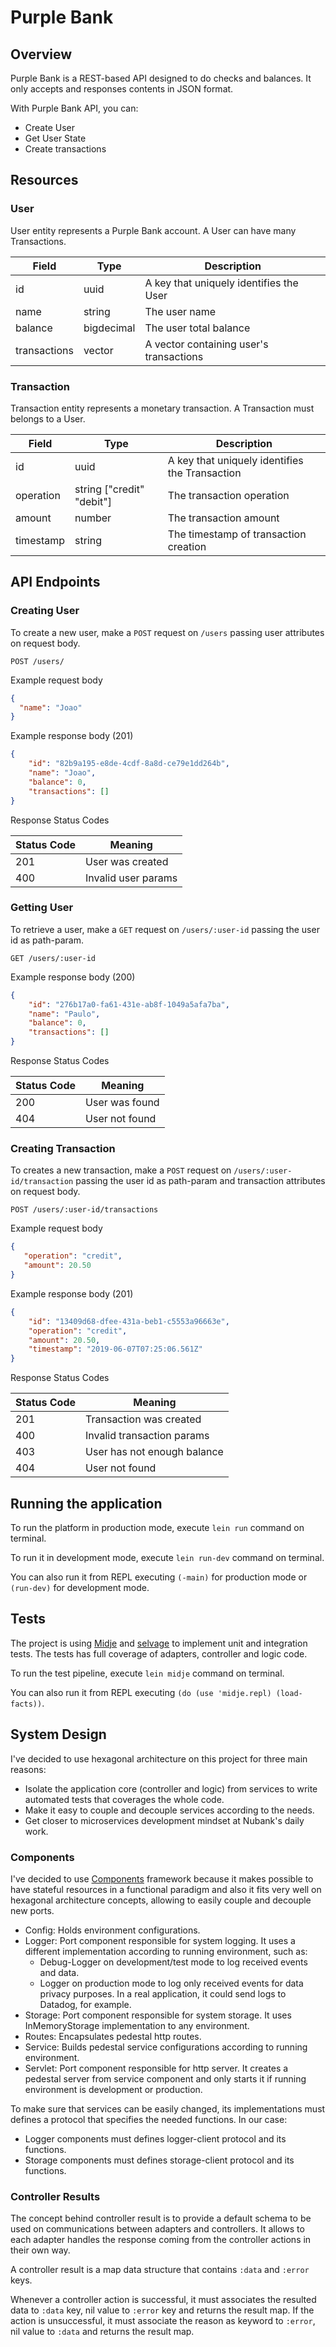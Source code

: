 # Purple Bank

## Overview

Purple Bank is a REST-based API designed to do checks and balances.
It only accepts and responses contents in JSON format.

With Purple Bank API, you can:
* Create User
* Get User State
* Create transactions

## Resources

### User
User entity represents a Purple Bank account. A User can have many Transactions.

| Field         | Type                     | Description                               |
| ------------- |------------------------- | ----------------------------------------- |
| id            | uuid                     | A key that uniquely identifies the User   |
| name          | string                   | The user name                             |
| balance       | bigdecimal               | The user  total balance                   |
| transactions  | vector                   | A vector containing user's transactions   |

### Transaction
Transaction entity represents a monetary transaction. A Transaction must belongs to a User.

| Field         | Type                       | Description                                      |
| ------------- |-------------------------   | ------------------------------------------------ |
| id            | uuid                       | A key that uniquely identifies the Transaction   |
| operation     | string ["credit"  "debit"] | The transaction operation                        |
| amount        | number                     | The transaction amount                           |
| timestamp     | string                     | The timestamp of transaction creation            |

## API Endpoints

### Creating User
To create a new user, make a `POST` request on `/users` passing user attributes on request body.


```
POST /users/
```

Example request body
```json
{
  "name": "Joao"
}
```


Example response body (201)
```json
{
    "id": "82b9a195-e8de-4cdf-8a8d-ce79e1dd264b",
    "name": "Joao",
    "balance": 0,
    "transactions": []
}
```

Response Status Codes

| Status Code   | Meaning                    |
| ------------- |-------------------------   |
| 201           | User was created           |
| 400           | Invalid user params        |



### Getting User
To retrieve a user, make a `GET` request on `/users/:user-id` passing the user id as path-param.
```
GET /users/:user-id
```

Example response body (200)
```json
{
    "id": "276b17a0-fa61-431e-ab8f-1049a5afa7ba",
    "name": "Paulo",
    "balance": 0,
    "transactions": []
}
```

Response Status Codes

| Status Code   | Meaning                  |
| ------------- |------------------------- |
| 200           | User was found           |
| 404           | User not found           |

### Creating Transaction

To creates a new transaction, make a `POST` request on `/users/:user-id/transaction` passing the user id as path-param and transaction attributes on request body.
```
POST /users/:user-id/transactions
```

Example request body
```json
{  
   "operation": "credit",
   "amount": 20.50
}
```

Example response body (201)
```json
{
    "id": "13409d68-dfee-431a-beb1-c5553a96663e",
    "operation": "credit",
    "amount": 20.50,
    "timestamp": "2019-06-07T07:25:06.561Z"
}
```
Response Status Codes

| Status Code   | Meaning                     |
| ------------- |---------------------------- |
| 201           | Transaction was created     |
| 400           | Invalid transaction params  |
| 403           | User has not enough balance |
| 404           | User not found              |

## Running the application
To run the platform in production mode, execute `lein run` command on terminal.

To run it in development mode, execute `lein run-dev` command on terminal.

You can also run it from REPL executing  `(-main)` for production mode or `(run-dev)` for development mode.


## Tests
The project is using [Midje](https://github.com/marick/Midje) and [selvage](https://github.com/nubank/selvage) to implement unit and integration tests.
The tests has full coverage of adapters, controller and logic code.

To run the test pipeline, execute `lein midje` command on terminal.

You can also run it from REPL executing  `(do (use 'midje.repl) (load-facts))`.


## System Design
I've decided to use hexagonal architecture on this project for three main reasons:
* Isolate the application core (controller and logic) from services to write automated tests that coverages the whole code.
* Make it easy to couple and decouple services according to the needs.
* Get closer to microservices development mindset at Nubank's daily work.

### Components
I've decided to use [Components](https://github.com/stuartsierra/component) framework because it makes possible to have stateful resources in a functional paradigm and also it fits very well on hexagonal architecture concepts, allowing to easily couple and decouple new ports.

* Config: Holds environment configurations.
* Logger: Port component responsible for system logging. It uses a different implementation according to running environment, such as:
  * Debug-Logger on development/test mode to log received events and data.
  * Logger on production mode to log only received events for data privacy purposes. In a real application, it could send logs to Datadog, for example.
* Storage: Port component responsible for system storage. It uses InMemoryStorage implementation to any environment.
* Routes: Encapsulates pedestal http routes.
* Service: Builds pedestal service configurations according to running environment.
* Servlet: Port component responsible for http server. It creates a pedestal server from service component and only starts it if running environment is development or production.  

To make sure that services can be easily changed, its implementations must defines a protocol that specifies the needed functions.
In our case:
* Logger components must defines logger-client protocol and its functions.
* Storage components must defines storage-client protocol and its functions.


### Controller Results
The concept behind controller result is to provide a default schema to be used on communications between adapters and controllers.
It allows to each adapter handles the response coming from the controller actions in their own way.

A controller result is a map data structure that contains `:data` and `:error` keys.

Whenever a controller action is successful, it must associates the resulted data to `:data` key, nil value to `:error` key and returns the result map.
If the action is unsuccessful, it must associate the reason as keyword to `:error`, nil value to `:data` and returns the result map.
